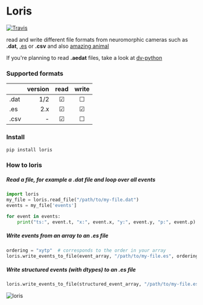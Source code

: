 # Loris
[![Travis](https://img.shields.io/travis/neuromorphic-paris/loris/master.svg?label=Travis%20CI)](https://www.travis-ci.org/neuromorphic-paris/loris)

read and write different file formats from neuromorphic cameras such as **.dat**, [.es](https://github.com/neuromorphic-paris/event_stream) or **.csv** and also [amazing animal](https://giphy.com/search/slow-loris)

If you're planning to read **.aedat** files, take a look at [dv-python](https://gitlab.com/inivation/dv-python)

### Supported formats
|        | version | read    | write   |
|--------|--------:|:-------:|:-------:|
| .dat   | 1/2     | &#9745; | &#9744; |
| .es    | 2.x     | &#9745; | &#9745; |
| .csv   | -       | &#9745; | &#9744; |

### Install
~~~python
pip install loris
~~~

### How to loris
##### Read a file, for example a .dat file and loop over all events
~~~python
import loris
my_file = loris.read_file("/path/to/my-file.dat")
events = my_file['events']

for event in events:
    print("ts:", event.t, "x:", event.x, "y:", event.y, "p:", event.p)
~~~

##### Write events from an array to an .es file
~~~python
ordering = "xytp"  # corresponds to the order in your array
loris.write_events_to_file(event_array, "/path/to/my-file.es", ordering)
~~~

##### Write structured events (with dtypes) to an .es file
~~~python
loris.write_events_to_file(structured_event_array, "/path/to/my-file.es")
~~~


![loris](loris.gif "The Loris Banner")
